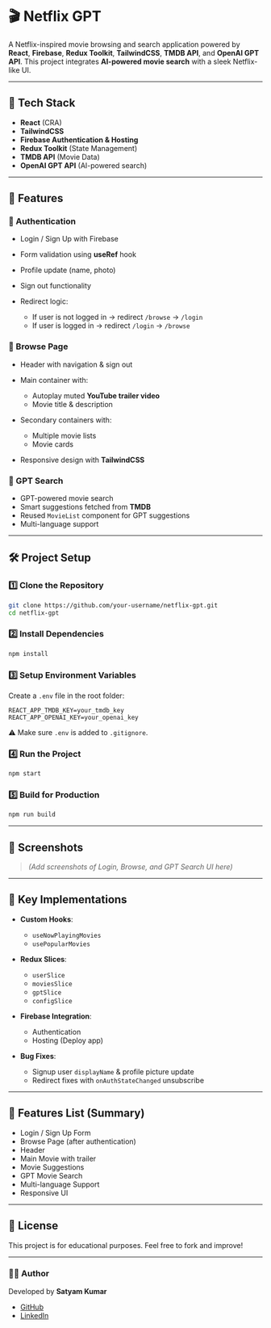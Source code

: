 <!-- # React + Vite

This template provides a minimal setup to get React working in Vite with HMR and some ESLint rules.

Currently, two official plugins are available:

- [@vitejs/plugin-react](https://github.com/vitejs/vite-plugin-react/blob/main/packages/plugin-react) uses [Babel](https://babeljs.io/) for Fast Refresh
- [@vitejs/plugin-react-swc](https://github.com/vitejs/vite-plugin-react/blob/main/packages/plugin-react-swc) uses [SWC](https://swc.rs/) for Fast Refresh

## Expanding the ESLint configuration

If you are developing a production application, we recommend using TypeScript with type-aware lint rules enabled. Check out the [TS template](https://github.com/vitejs/vite/tree/main/packages/create-vite/template-react-ts) for information on how to integrate TypeScript and [`typescript-eslint`](https://typescript-eslint.io) in your project. -->


# 🎬 Netflix GPT

A Netflix-inspired movie browsing and search application powered by **React**, **Firebase**, **Redux Toolkit**, **TailwindCSS**, **TMDB API**, and **OpenAI GPT API**.
This project integrates **AI-powered movie search** with a sleek Netflix-like UI.

---

## 🚀 Tech Stack

* **React** (CRA)
* **TailwindCSS**
* **Firebase Authentication & Hosting**
* **Redux Toolkit** (State Management)
* **TMDB API** (Movie Data)
* **OpenAI GPT API** (AI-powered search)

---

## 📂 Features

### 🔐 Authentication

* Login / Sign Up with Firebase
* Form validation using **useRef** hook
* Profile update (name, photo)
* Sign out functionality
* Redirect logic:

  * If user is not logged in → redirect `/browse` → `/login`
  * If user is logged in → redirect `/login` → `/browse`

### 🎥 Browse Page

* Header with navigation & sign out
* Main container with:

  * Autoplay muted **YouTube trailer video**
  * Movie title & description
* Secondary containers with:

  * Multiple movie lists
  * Movie cards
* Responsive design with **TailwindCSS**

### 🤖 GPT Search

* GPT-powered movie search
* Smart suggestions fetched from **TMDB**
* Reused `MovieList` component for GPT suggestions
* Multi-language support

---

## 🛠️ Project Setup

### 1️⃣ Clone the Repository

```bash
git clone https://github.com/your-username/netflix-gpt.git
cd netflix-gpt
```

### 2️⃣ Install Dependencies

```bash
npm install
```

### 3️⃣ Setup Environment Variables

Create a `.env` file in the root folder:

```
REACT_APP_TMDB_KEY=your_tmdb_key
REACT_APP_OPENAI_KEY=your_openai_key
```

⚠️ Make sure `.env` is added to `.gitignore`.

### 4️⃣ Run the Project

```bash
npm start
```

### 5️⃣ Build for Production

```bash
npm run build
```

---

## 📸 Screenshots

> *(Add screenshots of Login, Browse, and GPT Search UI here)*

---

## 🔑 Key Implementations

* **Custom Hooks**:

  * `useNowPlayingMovies`
  * `usePopularMovies`
* **Redux Slices**:

  * `userSlice`
  * `moviesSlice`
  * `gptSlice`
  * `configSlice`
* **Firebase Integration**:

  * Authentication
  * Hosting (Deploy app)
* **Bug Fixes**:

  * Signup user `displayName` & profile picture update
  * Redirect fixes with `onAuthStateChanged` unsubscribe

---

## 🌟 Features List (Summary)

* Login / Sign Up Form
* Browse Page (after authentication)
* Header
* Main Movie with trailer
* Movie Suggestions
* GPT Movie Search
* Multi-language Support
* Responsive UI

---

## 📜 License

This project is for educational purposes. Feel free to fork and improve!

---

### 👨‍💻 Author

Developed by **Satyam Kumar**

* [GitHub](https://github.com/satyamkumar1507)
* [LinkedIn](https://www.linkedin.com/in/satyam-kumar-9a711b28b)
